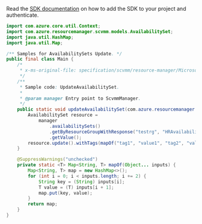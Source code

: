 Read the [SDK documentation](https://github.com/Azure/azure-sdk-for-java/blob/azure-resourcemanager-scvmm_1.0.0-beta.1/sdk/scvmm/azure-resourcemanager-scvmm/README.md) on how to add the SDK to your project and authenticate.

```java
import com.azure.core.util.Context;
import com.azure.resourcemanager.scvmm.models.AvailabilitySet;
import java.util.HashMap;
import java.util.Map;

/** Samples for AvailabilitySets Update. */
public final class Main {
    /*
     * x-ms-original-file: specification/scvmm/resource-manager/Microsoft.ScVmm/preview/2020-06-05-preview/examples/UpdateAvailabilitySet.json
     */
    /**
     * Sample code: UpdateAvailabilitySet.
     *
     * @param manager Entry point to ScvmmManager.
     */
    public static void updateAvailabilitySet(com.azure.resourcemanager.scvmm.ScvmmManager manager) {
        AvailabilitySet resource =
            manager
                .availabilitySets()
                .getByResourceGroupWithResponse("testrg", "HRAvailabilitySet", Context.NONE)
                .getValue();
        resource.update().withTags(mapOf("tag1", "value1", "tag2", "value2")).apply();
    }

    @SuppressWarnings("unchecked")
    private static <T> Map<String, T> mapOf(Object... inputs) {
        Map<String, T> map = new HashMap<>();
        for (int i = 0; i < inputs.length; i += 2) {
            String key = (String) inputs[i];
            T value = (T) inputs[i + 1];
            map.put(key, value);
        }
        return map;
    }
}
```
